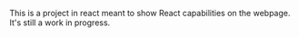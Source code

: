 This is a project in react meant to show React capabilities on the webpage. It's still a work in progress.
